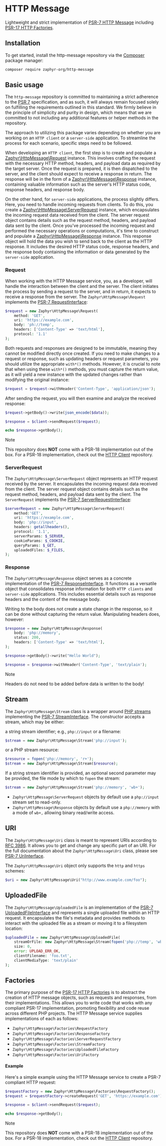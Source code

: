 # HTTP Message

Lightweight and strict implementation of [PSR-7 HTTP Message](https://www.php-fig.org/psr/psr-7) including
[PSR-17 HTTP Factories](https://www.php-fig.org/psr/psr-17).

## Installation

To get started, install the http-message repository via the [Composer](https://getcomposer.org/) package manager:

```bash
composer require zaphyr-org/http-message
```

## Basic usage

The `http-message` repository is committed to maintaining a strict adherence to the
[PSR 7](https://www.php-fig.org/psr/psr-7/) specification, and as such, it will always remain focused solely on
fulfilling the requirements outlined in this standard. We firmly believe in the principle of simplicity and purity in
design, which means that we are committed to not including any additional features or helper methods in the repository.

The approach to utilizing this package varies depending on whether you are working on an `HTTP client` or a
`server-side` application. To streamline the process for each scenario, specific steps need to be followed.

When developing an `HTTP client`, the first step is to create and populate a [Zaphyr\HttpMessage\Request](#request)
instance. This involves crafting the request with the necessary HTTP method, headers, and payload data as required by the
target server. Once the request is prepared, it is then dispatched to the server, and the client should expect to receive
a response in return. The response will be in the form of a [Zaphyr\HttpMessage\Response](#response) instance, containing
valuable information such as the server's HTTP status code, response headers, and response body.

On the other hand, for `server-side` applications, the process slightly differs. Here, you need to handle incoming
requests from clients. To do this, you create a [Zaphyr\HttpMessage\ServerRequest](#serverrequest) instance, which
encapsulates the incoming request data received from the client. The server request object contains details such as the
request method, headers, and payload data sent by the client. Once you've processed the incoming request and performed
the necessary operations or computations, it's time to construct and populate a [Zaphyr\HttpMessage\Response](#response)
instance. This response object will hold the data you wish to send back to the client as the HTTP response. It includes
the desired HTTP status code, response headers, and the response body containing the information or data generated by
the `server-side` application.

### Request

When working with the HTTP Message service, you, as a developer, will handle the interaction between the client and
the server. The client initiates the process by sending a request to the server, and in return, it expects to receive
a response from the server. The `Zaphyr\HttpMessage\Request` implements the
[PSR-7 RequestInterface](https://www.php-fig.org/psr/psr-7/#32-psrhttpmessagerequestinterface):

```php
$request = new Zaphyr\HttpMessage\Request(
    method: 'GET',
    uri: 'https://example.com',
    body: 'ph://temp',
    headers: ['Content-Type' => 'text/html'],
    protocol: '1.1'
);
```

Both requests and responses are designed to be immutable, meaning they cannot be modified directly once created. If you
need to make changes to a request or response, such as updating headers or request parameters, you should utilize the
appropriate `with*()` methods. However, it is crucial to note that when using these `with*()` methods, you must capture
the return value, as it will yield a new instance with the updated changes rather than modifying the original instance:

```php
$request = $request->withHeader('Content-Type', 'application/json');
```

After sending the request, you will then examine and analyze the received response:

```php
$request->getBody()->write(json_encode($data));

$response = $client->sendRequest($request);

echo $response->getBody();
```

> [!NOTE]
> This repository does **NOT** come with a PSR-18 implementation out of the box. For a PSR-18 implementation, check out
> the [HTTP Client](/docs/repositories/latest/http-client) repository.

### ServerRequest

The `Zaphyr\HttpMessage\ServerRequest` object represents an HTTP request received by the server. It encapsulates the
incoming request data received from the client. The server request object contains details such as the request method,
headers, and payload data sent by the client. The `ServerRequest` implements the
[PSR-7 ServerRequestInterface](https://www.php-fig.org/psr/psr-7/#37-psrhttpmessageserverrequestinterface):

```php
$serverRequest = new Zaphyr\HttpMessage\ServerRequest(
    method:'GET',
    uri: 'https://example.com',
    body: 'php://input',
    headers: getallheaders(),
    protocol: '1.1',
    serverParams: $_SERVER,
    cookieParams: $_COOKIE,
    queryParams: $_GET,
    uploadedFiles: $_FILES,
);
```

### Response

The  `Zaphyr\HttpMessage\Response` object serves as a concrete implementation of the
[PSR-7 ResponseInterface](https://www.php-fig.org/psr/psr-7/#33-psrhttpmessageresponseinterface).  It functions as a
versatile object that consolidates response information for both `HTTP clients` and `server-side` applications. This
includes essential details such as response headers and the content of the message body.

Writing to the body does not create a state change in the response, so it can be done without capturing the return
value. Manipulating headers does, however:

```php
$response = new Zaphyr\HttpMessage\Response(
    body: 'php://memory',
    status: 200,
    headers: ['Content-Type' => 'text/html'],
);

$response->getBody()->write("Hello World");

$response = $response->withHeader('Content-Type', 'text/plain');
```

> [!NOTE]
> Headers do not need to be added before data is written to the body!

## Stream

The `Zaphyr\HttpMessage\Stream` class is a wrapper around [PHP streams](https://www.php.net/manual/en/book.stream.php)
implementing the [PSR-7 StreamInterface](https://www.php-fig.org/psr/psr-7/#34-psrhttpmessagestreaminterface).
The constructor accepts a stream, which may be either:

a string stream identifier; e.g., `php://input` or a filename:

```php
$stream = new Zaphyr\HttpMessage\Stream('php://input');
```

or a PHP stream resource:

```php
$resource = fopen('php://memory', 'r+');
$stream = new Zaphyr\HttpMessage\Stream($resource);
```

If a string stream identifier is provided, an optional second parameter may be provided, the file mode by which to
`fopen` the stream:

```php
$stream = new Zaphyr\HttpMessage\Stream('php://memory', 'wb+');
```

- `Zaphyr\HttpMessage\ServerRequest` objects by default use a `php://input` stream set to read-only.
- `Zaphyr\HttpMessage\Response` objects by default use a `php://memory` with a mode of `wb+,` allowing binary read/write access.

## URI

The `Zaphyr\HttpMessage\Uri` class is meant to represent URIs according to
[RFC 3986](https://datatracker.ietf.org/doc/html/rfc3986). It allows you to get and change any specific part of an URI.
For the full documentation about the `Zaphyr\HttpMessage\Uri` class, please see
[PSR-7 UriInterface](https://www.php-fig.org/psr/psr-7/#35-psrhttpmessageuriinterface).

The `Zaphyr\HttpMessage\Uri` object only supports the `http` and `https` schemes:

```php
$uri = new Zaphyr\HttpMessage\Uri("http://www.example.com/foo");
```

## UploadedFile

The `Zaphyr\HttpMessage\UploadedFile` is an implementation of the
[PSR-7 UploadedFileInterface](https://www.php-fig.org/psr/psr-7/#36-psrhttpmessageuploadedfileinterface) and  represents
a single uploaded file within an HTTP request. It encapsulates the file's metadata and provides methods to interact with
the uploaded file as a stream or moving it to a filesystem location:

```php
$uploadedFile = new Zaphyr\HttpMessage\UploadedFile(
    streamOrFile: new Zaphyr\HttpMessage\Stream(fopen('php://temp', 'wb+')),
    size: 0,
    error: UPLOAD_ERR_OK,
    clientFilename: 'foo.txt',
    clientMediaType: 'text/plain'
);
```

## Factories

The primary purpose of the [PSR-17 HTTP Factories](https://www.php-fig.org/psr/psr-17) is to abstract the creation of
HTTP message objects, such as requests and responses, from their implementations. This allows you to write code that
works with any compliant PSR-17 implementation, promoting flexibility and code reuse across different PHP projects.
The HTTP Message service supplies implementations of each as follows:

- `Zaphyr\HttpMessage\Factories\RequestFactory`
- `Zaphyr\HttpMessage\Factories\ResponseFactory`
- `Zaphyr\HttpMessage\Factories\ServerRequestFactory`
- `Zaphyr\HttpMessage\Factories\StreamFactory`
- `Zaphyr\HttpMessage\Factories\UploadedFileFactory`
- `Zaphyr\HttpMessage\Factories\UriFactory`

#### Example

Here's a simple example using the HTTP Message service to create a PSR-7 compliant HTTP request:

```php
$requestFactory = new Zaphyr\HttpMessage\Factories\RequestFactory();
$request = $requestFactory->createRequest('GET', 'https://example.com');

$response = $client->sendRequest($request);

echo $response->getBody();
```

> [!NOTE]
> This repository does **NOT** come with a PSR-18 implementation out of the box. For a PSR-18 implementation, check out
> the [HTTP Client](/docs/repositories/latest/http-client) repository.
